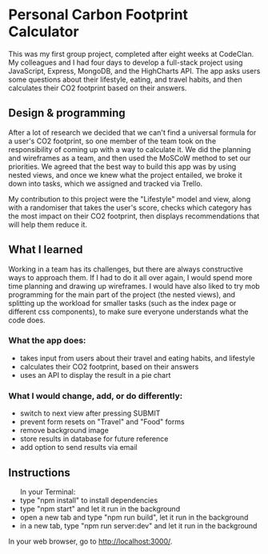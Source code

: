 <h1>Personal Carbon Footprint Calculator</h1>
<p>This was my first group project, completed after eight weeks at CodeClan. My colleagues and I had four days to develop a full-stack project using JavaScript, Express, MongoDB, and the HighCharts API. The app asks users some questions about their lifestyle, eating, and travel habits, and then calculates their CO2 footprint based on their answers.</p>

<h2>Design & programming</h2>
<p>After a lot of research we decided that we can't find a universal formula for a user's CO2 footprint, so one member of the team took on the responsibility of coming up with a way to calculate it. We did the planning and wireframes as a team, and then used the MoSCoW method to set our priorities. We agreed that the best way to build this app was by using nested views, and once we knew what the project entailed, we broke it down into tasks, which we assigned and tracked via Trello.</p>

<p>My contribution to this project were the "Lifestyle" model and view, along with a randomiser that takes the user's score, checks which category has the most impact on their CO2 footprint, then displays recommendations that will help them reduce it.</p>

<h2>What I learned</h2>
<p>Working in a team has its challenges, but there are always constructive ways to approach them. If I had to do it all over again, I would spend more time planning and drawing up wireframes. I would have also liked to try mob programming for the main part of the project (the nested views), and splitting up the workload for smaller tasks (such as the index page or different css components), to make sure everyone understands what the code does.</p>

<h3>What the app does:</h3>
<ul>
  <li>takes input from users about their travel and eating habits, and lifestyle</li>
  <li>calculates their CO2 footprint, based on their answers</li>
  <li>uses an API to display the result in a pie chart</li>
</ul>

<h3>What I would change, add, or do differently:</h3>
<ul>
  <li>switch to next view after pressing SUBMIT</li>
  <li>prevent form resets on "Travel" and "Food" forms</li>
  <li>remove background image</li>
  <li>store results in database for future reference</li>
  <li>add option to send results via email</li>
</ul>

<h2>Instructions</h2>
<ul>In your Terminal:
  <li>type "npm install" to install dependencies</li>
  <li>type "npm start" and let it run in the background</li>
  <li>open a new tab and type "npm run build", let it run in the background</li>
  <li>in a new tab, type "npm run server:dev" and let it run in the background</li>
</ul>
In your web browser, go to <a href="http://localhost:3000/">http://localhost:3000/</a>.
